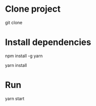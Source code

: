 # Clone project
git clone 

# Install dependencies
npm install -g yarn

yarn install


# Run
yarn start
